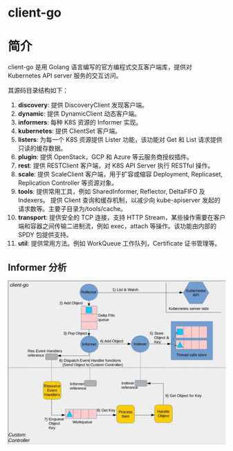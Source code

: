 # client-go

# 简介

client-go 是用 Golang 语言编写的官方编程式交互客户端库，提供对 Kubernetes API server 服务的交互访问。

其源码目录结构如下：

1. **discovery**: 提供 DiscoveryClient 发现客户端。
2. **dynamic**: 提供 DynamicClient 动态客户端。
3. **informers**: 每种 K8S 资源的 Informer 实现。
4. **kubernetes**: 提供 ClientSet 客户端。
5. **listers**: 为每一个 K8S 资源提供 Lister 功能，该功能对 Get 和 List 请求提供只读的缓存数据。
6. **plugin**: 提供 OpenStack，GCP 和 Azure 等云服务商授权插件。
7. **rest**: 提供 RESTClient 客户端，对 K8S API Server 执行 RESTful 操作。
8. **scale**: 提供 ScaleClient 客户端，用于扩容或缩容 Deployment, Replicaset, Replication Controller 等资源对象。
9. **tools**: 提供常用工具，例如 SharedInformer, Reflector, DeltaFIFO 及 Indexers。 提供 Client 查询和缓存机制，以减少向 kube-apiserver 发起的请求数等。主要子目录为/tools/cache。
10. **transport**: 提供安全的 TCP 连接，支持 HTTP Stream，某些操作需要在客户端和容器之间传输二进制流，例如 exec，attach 等操作。该功能由内部的 SPDY 包提供支持。
11. **util**: 提供常用方法。例如 WorkQueue 工作队列，Certificate 证书管理等。

## Informer 分析

![“custom controller”](img/informer.png)